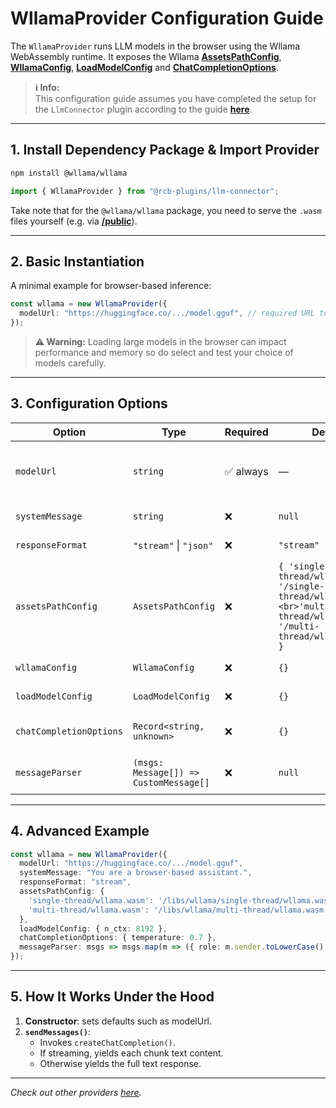 # WllamaProvider Configuration Guide

The `WllamaProvider` runs LLM models in the browser using the Wllama WebAssembly runtime. It exposes the Wllama [**AssetsPathConfig**](https://github.ngxson.com/wllama/docs/interfaces/AssetsPathConfig.html), [**WllamaConfig**](https://github.ngxson.com/wllama/docs/interfaces/WllamaConfig.html), [**LoadModelConfig**](https://github.ngxson.com/wllama/docs/interfaces/LoadModelConfig.html) and [**ChatCompletionOptions**](https://github.ngxson.com/wllama/docs/interfaces/ChatCompletionOptions.html).

> **ℹ️ Info:**  
> This configuration guide assumes you have completed the setup for the `LlmConnector` plugin according to the guide [**here**](/README.md).

---

## 1. Install Dependency Package & Import Provider

```bash
npm install @wllama/wllama
```

```ts
import { WllamaProvider } from "@rcb-plugins/llm-connector";
```

Take note that for the `@wllama/wllama` package, you need to serve the `.wasm` files yourself (e.g. via [**/public**](https://github.com/React-ChatBotify-Plugins/llm-connnector/tree/main/public)).

---

## 2. Basic Instantiation

A minimal example for browser-based inference:

```ts
const wllama = new WllamaProvider({
  modelUrl: "https://huggingface.co/.../model.gguf", // required URL to .gguf model
});
```

> **⚠️ Warning:** Loading large models in the browser can impact performance and memory so do select and test your choice of models carefully.

---

## 3. Configuration Options

| Option                  | Type                                           | Required | Default                                                                                                                     | Description                                                                                                               |
| ----------------------- | ---------------------------------------------- | -------- | --------------------------------------------------------------------------------------------------------------------------- | ------------------------------------------------------------------------------------------------------------------------- |
| `modelUrl`              | `string`                                       | ✅ always       | —                                                                                                                           | URL or path to the GGUF model file to download and load (e.g. `https://huggingface.co/HuggingFaceTB/SmolLM2-360M-Instruct-GGUF/resolve/main/smollm2-360m-instruct-q8_0.gguf`).                                                                  |
| `systemMessage`         | `string`                                       | ❌        | `null`                                                                                                                 | Prepends a system prompt before user messages.                                                                            |
| `responseFormat`        | `"stream"` \| `"json"`                         | ❌        | `"stream"`                                                                                                                  | Determines whether to use stream endpoint from the provider or fetch a full JSON output.                                                     |
| `assetsPathConfig`      | `AssetsPathConfig`                             | ❌        | `{ 'single-thread/wllama.wasm': '/single-thread/wllama.wasm',<br>'multi-thread/wllama.wasm': '/multi-thread/wllama.wasm' }` | Paths to WLLama WASM binaries. See [**AssetsPathConfig docs**](https://github.ngxson.com/wllama/docs/interfaces/AssetsPathConfig.html)                                                                                           |
| `wllamaConfig`          | `WllamaConfig`                                 | ❌        | `{}`                                                                                                                        | WLLama runtime options (e.g. WebAssembly flags). See [**WllamaConfig docs**](https://github.ngxson.com/wllama/docs/interfaces/WllamaConfig.html). |
| `loadModelConfig`       | `LoadModelConfig`                              | ❌        | `{}`                                                                                                                        | Model loading options (e.g. chunk size). See [**LoadModelConfig docs**](https://github.ngxson.com/wllama/docs/interfaces/LoadModelConfig.html).      |
| `chatCompletionOptions` | `Record<string, unknown>`                      | ❌        | `{}`                                                                                                                        | Options passed to `createChatCompletion`, such as `stream`, `max_tokens`. See [**ChatCompletionOptions docs**](https://github.ngxson.com/wllama/docs/interfaces/ChatCompletionOptions.html).                                                 |
| `messageParser`         | `(msgs: Message[]) => CustomMessage[]` | ❌        | `null`                                                                                                                 | Custom parser converting React ChatBotify [`Message[]`](https://react-chatbotify.com/docs/concepts/conversations#message) into desired message format for the provider.                               |

---

## 4. Advanced Example

```ts
const wllama = new WllamaProvider({
  modelUrl: "https://huggingface.co/.../model.gguf",
  systemMessage: "You are a browser-based assistant.",
  responseFormat: "stream",
  assetsPathConfig: {
    'single-thread/wllama.wasm': '/libs/wllama/single-thread/wllama.wasm',
    'multi-thread/wllama.wasm': '/libs/wllama/multi-thread/wllama.wasm',
  },
  loadModelConfig: { n_ctx: 8192 },
  chatCompletionOptions: { temperature: 0.7 },
  messageParser: msgs => msgs.map(m => ({ role: m.sender.toLowerCase() as any, content: String(m.content) })),
});
```

---

## 5. How It Works Under the Hood

1. **Constructor**: sets defaults such as modelUrl.
2. **`sendMessages()`**:
     * Invokes `createChatCompletion()`.
     * If streaming, yields each chunk text content.
     * Otherwise yields the full text response.

---

*Check out other providers [here](../providers).*
